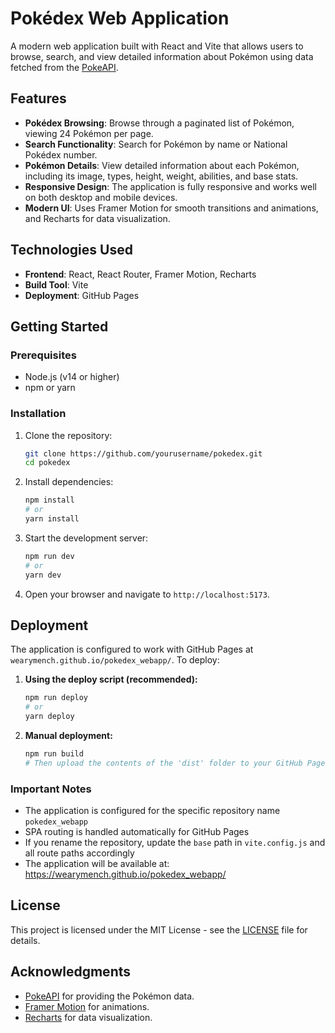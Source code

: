 # Pokédex Web Application

A modern web application built with React and Vite that allows users to browse, search, and view detailed information about Pokémon using data fetched from the [PokeAPI](https://pokeapi.co/).

## Features

- **Pokédex Browsing**: Browse through a paginated list of Pokémon, viewing 24 Pokémon per page.
- **Search Functionality**: Search for Pokémon by name or National Pokédex number.
- **Pokémon Details**: View detailed information about each Pokémon, including its image, types, height, weight, abilities, and base stats.
- **Responsive Design**: The application is fully responsive and works well on both desktop and mobile devices.
- **Modern UI**: Uses Framer Motion for smooth transitions and animations, and Recharts for data visualization.

## Technologies Used

- **Frontend**: React, React Router, Framer Motion, Recharts
- **Build Tool**: Vite
- **Deployment**: GitHub Pages

## Getting Started

### Prerequisites

- Node.js (v14 or higher)
- npm or yarn

### Installation

1. Clone the repository:

   ```bash
   git clone https://github.com/yourusername/pokedex.git
   cd pokedex
   ```

2. Install dependencies:

   ```bash
   npm install
   # or
   yarn install
   ```

3. Start the development server:

   ```bash
   npm run dev
   # or
   yarn dev
   ```

4. Open your browser and navigate to `http://localhost:5173`.

## Deployment

The application is configured to work with GitHub Pages at `wearymench.github.io/pokedex_webapp/`. To deploy:

1. **Using the deploy script (recommended):**

   ```bash
   npm run deploy
   # or
   yarn deploy
   ```

2. **Manual deployment:**
   ```bash
   npm run build
   # Then upload the contents of the 'dist' folder to your GitHub Pages branch
   ```

### Important Notes

- The application is configured for the specific repository name `pokedex_webapp`
- SPA routing is handled automatically for GitHub Pages
- If you rename the repository, update the `base` path in `vite.config.js` and all route paths accordingly
- The application will be available at: https://wearymench.github.io/pokedex_webapp/

## License

This project is licensed under the MIT License - see the [LICENSE](LICENSE) file for details.

## Acknowledgments

- [PokeAPI](https://pokeapi.co/) for providing the Pokémon data.
- [Framer Motion](https://www.framer.com/motion/) for animations.
- [Recharts](https://recharts.org/) for data visualization.
